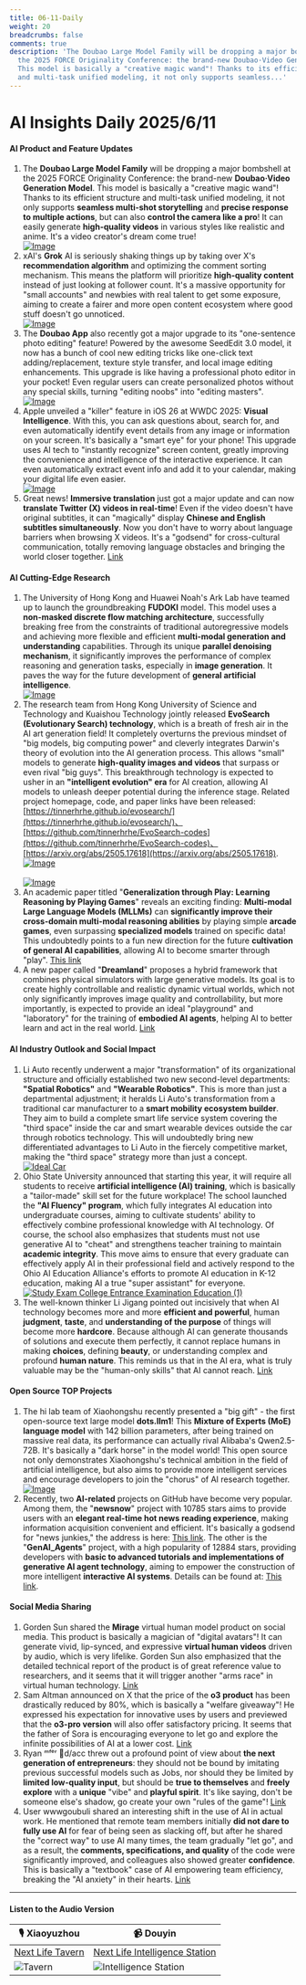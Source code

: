 ```yaml
---
title: 06-11-Daily
weight: 20
breadcrumbs: false
comments: true
description: 'The Doubao Large Model Family will be dropping a major bombshell at
  the 2025 FORCE Originality Conference: the brand-new Doubao·Video Generation Model.
  This model is basically a "creative magic wand"! Thanks to its efficient structure
  and multi-task unified modeling, it not only supports seamless...'
---
```

# AI Insights Daily 2025/6/11

#### **AI Product and Feature Updates**
1.  The **Doubao Large Model Family** will be dropping a major bombshell at the 2025 FORCE Originality Conference: the brand-new **Doubao·Video Generation Model**. This model is basically a "creative magic wand"! Thanks to its efficient structure and multi-task unified modeling, it not only supports **seamless multi-shot storytelling** and **precise response to multiple actions**, but can also **control the camera like a pro**! It can easily generate **high-quality videos** in various styles like realistic and anime. It's a video creator's dream come true!
    <br/> [![Image](https://autoproxy.justlikemaki.vip/?pp=https://pic.chinaz.com/2025/0610/6388517021358447365987976.png)](https://autoproxy.justlikemaki.vip/?pp=https://pic.chinaz.com/2025/0610/6388517021358447365987976.png) <br/>
2.  xAI's **Grok** AI is seriously shaking things up by taking over X's **recommendation algorithm** and optimizing the comment sorting mechanism. This means the platform will prioritize **high-quality content** instead of just looking at follower count. It's a massive opportunity for "small accounts" and newbies with real talent to get some exposure, aiming to create a fairer and more open content ecosystem where good stuff doesn't go unnoticed.
    <br/> [![Image](https://autoproxy.justlikemaki.vip/?pp=https://pic.chinaz.com/2025/0610/6388514989498792027745193.png)](https://autoproxy.justlikemaki.vip/?pp=https://pic.chinaz.com/2025/0610/6388514989498792027745193.png) <br/>
3.  The **Doubao App** also recently got a major upgrade to its "one-sentence photo editing" feature! Powered by the awesome SeedEdit 3.0 model, it now has a bunch of cool new editing tricks like one-click text adding/replacement, texture style transfer, and local image editing enhancements. This upgrade is like having a professional photo editor in your pocket! Even regular users can create personalized photos without any special skills, turning "editing noobs" into "editing masters".
    <br/> [![Image](https://autoproxy.justlikemaki.vip/?pp=https://pic.chinaz.com/2025/0610/6388514703219058043604298.png)](https://autoproxy.justlikemaki.vip/?pp=https://pic.chinaz.com/2025/0610/6388514703219058043604298.png) <br/>
4.  Apple unveiled a "killer" feature in iOS 26 at WWDC 2025: **Visual Intelligence**. With this, you can ask questions about, search for, and even automatically identify event details from any image or information on your screen. It's basically a "smart eye" for your phone! This upgrade uses AI tech to "instantly recognize" screen content, greatly improving the convenience and intelligence of the interactive experience. It can even automatically extract event info and add it to your calendar, making your digital life even easier.
    <br/> [![Image](https://autoproxy.justlikemaki.vip/?pp=https://pic.chinaz.com/2025/0610/6388514197880401555868249.png)](https://autoproxy.justlikemaki.vip/?pp=https://pic.chinaz.com/2025/0610/6388514197880401555868249.png) <br/>
5.  Great news! **Immersive translation** just got a major update and can now **translate Twitter (X) videos in real-time**! Even if the video doesn't have original subtitles, it can "magically" display **Chinese and English subtitles simultaneously**. Now you don't have to worry about language barriers when browsing X videos. It's a "godsend" for cross-cultural communication, totally removing language obstacles and bringing the world closer together.
    [Link](https://x.com/imxiaohu/status/1932299897388277804)

#### **AI Cutting-Edge Research**
1.  The University of Hong Kong and Huawei Noah's Ark Lab have teamed up to launch the groundbreaking **FUDOKI** model. This model uses a **non-masked discrete flow matching architecture**, successfully breaking free from the constraints of traditional autoregressive models and achieving more flexible and efficient **multi-modal generation and understanding** capabilities. Through its unique **parallel denoising mechanism**, it significantly improves the performance of complex reasoning and generation tasks, especially in **image generation**. It paves the way for the future development of **general artificial intelligence**.
    <br/> [![Image](https://autoproxy.justlikemaki.vip/?pp=https://pic.chinaz.com/picmap/202405161743136484_4.jpg)](https://autoproxy.justlikemaki.vip/?pp=https://pic.chinaz.com/picmap/202405161743136484_4.jpg) <br/>
2.  The research team from Hong Kong University of Science and Technology and Kuaishou Technology jointly released **EvoSearch (Evolutionary Search) technology**, which is a breath of fresh air in the AI art generation field! It completely overturns the previous mindset of "big models, big computing power" and cleverly integrates Darwin's theory of evolution into the AI generation process. This allows "small" models to generate **high-quality images and videos** that surpass or even rival "big guys". This breakthrough technology is expected to usher in an **"intelligent evolution" era** for AI creation, allowing AI models to unleash deeper potential during the inference stage. Related project homepage, code, and paper links have been released: [https://tinnerhrhe.github.io/evosearch/](https://tinnerhrhe.github.io/evosearch/)、[https://github.com/tinnerhrhe/EvoSearch-codes](https://github.com/tinnerhrhe/EvoSearch-codes)、[https://arxiv.org/abs/2505.17618](https://arxiv.org/abs/2505.17618).
    <br/> [![Image](https://autoproxy.justlikemaki.vip/?pp=https://pic.chinaz.com/2025/0610/6388516498517715873339996.png)](https://autoproxy.justlikemaki.vip/?pp=https://pic.chinaz.com/2025/0610/6388516498517715873339996.png) <br/>
    <br/> [![Image](https://autoproxy.justlikemaki.vip/?pp=https://pic.chinaz.com/2025/0610/6388516503306155376085044.png)](https://autoproxy.justlikemaki.vip/?pp=https://pic.chinaz.com/2025/0610/6388516503306155376085044.png) <br/>
3.  An academic paper titled "**Generalization through Play: Learning Reasoning by Playing Games**" reveals an exciting finding: **Multi-modal Large Language Models (MLLMs)** can **significantly improve their cross-domain multi-modal reasoning abilities** by playing simple **arcade games**, even surpassing **specialized models** trained on specific data! This undoubtedly points to a fun new direction for the future **cultivation of general AI capabilities**, allowing AI to become smarter through "play".
    [This link](https://arxiv.org/abs/2506.08011)
4.  A new paper called "**Dreamland**" proposes a hybrid framework that combines physical simulators with large generative models. Its goal is to create highly controllable and realistic dynamic virtual worlds, which not only significantly improves image quality and controllability, but more importantly, is expected to provide an ideal "playground" and "laboratory" for the training of **embodied AI agents**, helping AI to better learn and act in the real world.
    [Link](https://arxiv.org/abs/2506.08006)

#### **AI Industry Outlook and Social Impact**
1.  Li Auto recently underwent a major "transformation" of its organizational structure and officially established two new second-level departments: **"Spatial Robotics"** and **"Wearable Robotics"**. This is more than just a departmental adjustment; it heralds Li Auto's transformation from a traditional car manufacturer to a **smart mobility ecosystem builder**. They aim to build a complete smart life service system covering the "third space" inside the car and smart wearable devices outside the car through robotics technology. This will undoubtedly bring new differentiated advantages to Li Auto in the fiercely competitive market, making the "third space" strategy more than just a concept.
    <br/> [![Ideal Car](https://autoproxy.justlikemaki.vip/?pp=https://pic.chinaz.com/picmap/202105061137083176_6.jpg)](https://autoproxy.justlikemaki.vip/?pp=https://pic.chinaz.com/picmap/202105061137083176_6.jpg) <br/>
2.  Ohio State University announced that starting this year, it will require all students to receive **artificial intelligence (AI) training**, which is basically a "tailor-made" skill set for the future workplace! The school launched the **"AI Fluency" program**, which fully integrates AI education into undergraduate courses, aiming to cultivate students' ability to effectively combine professional knowledge with AI technology. Of course, the school also emphasizes that students must not use generative AI to "cheat" and strengthens teacher training to maintain **academic integrity**. This move aims to ensure that every graduate can effectively apply AI in their professional field and actively respond to the Ohio AI Education Alliance's efforts to promote AI education in K-12 education, making AI a true "super assistant" for everyone.
    <br/> [![Study Exam College Entrance Examination Education (1)](https://autoproxy.justlikemaki.vip/?pp=https://pic.chinaz.com/picmap/202306251749094253_12.jpg)](https://autoproxy.justlikemaki.vip/?pp=https://pic.chinaz.com/picmap/202306251749094253_12.jpg) <br/>
3.  The well-known thinker Li Jigang pointed out incisively that when AI technology becomes more and more **efficient and powerful**, human **judgment**, **taste**, and **understanding of the purpose** of things will become more **hardcore**. Because although AI can generate thousands of solutions and execute them perfectly, it cannot replace humans in making **choices**, defining **beauty**, or understanding complex and profound **human nature**. This reminds us that in the AI era, what is truly valuable may be the "human-only skills" that AI cannot reach.
    [Link](https://m.okjike.com/originalPosts/68480c352b31fa0880f554c5)

#### **Open Source TOP Projects**
1.  The hi lab team of Xiaohongshu recently presented a "big gift" - the first open-source text large model **dots.llm1**! This **Mixture of Experts (MoE) language model** with 142 billion parameters, after being trained on massive real data, its performance can actually rival Alibaba's Qwen2.5-72B. It's basically a "dark horse" in the model world! This open source not only demonstrates Xiaohongshu's technical ambition in the field of artificial intelligence, but also aims to provide more intelligent services and encourage developers to join the "chorus" of AI research together.
    <br/> [![Image](https://autoproxy.justlikemaki.vip/?pp=https://pic.chinaz.com/picmap/201811151633429180_32.jpg)](https://autoproxy.justlikemaki.vip/?pp=https://pic.chinaz.com/picmap/201811151633429180_32.jpg) <br/>
2.  Recently, two **AI-related** projects on GitHub have become very popular. Among them, the "**newsnow**" project with 10785 stars aims to provide users with an **elegant real-time hot news reading experience**, making information acquisition convenient and efficient. It's basically a godsend for "news junkies," the address is here: [This link](https://github.com/ourongxing/newsnow). The other is the "**GenAI_Agents**" project, with a high popularity of 12884 stars, providing developers with **basic to advanced tutorials and implementations of generative AI agent technology**, aiming to empower the construction of more intelligent **interactive AI systems**. Details can be found at: [This link](https://github.com/NirDiamant/GenAI_Agents).

#### **Social Media Sharing**
1.  Gorden Sun shared the **Mirage** virtual human model product on social media. This product is basically a magician of "digital avatars"! It can generate vivid, lip-synced, and expressive **virtual human videos** driven by audio, which is very lifelike. Gorden Sun also emphasized that the detailed technical report of the product is of great reference value to researchers, and it seems that it will trigger another "arms race" in virtual human technology.
    [Link](https://x.com/Gorden_Sun/status/1932446920884334635)
2.  Sam Altman announced on X that the price of the **o3 product** has been drastically reduced by 80%, which is basically a "welfare giveaway"! He expressed his expectation for innovative uses by users and previewed that the **o3-pro version** will also offer satisfactory pricing. It seems that the father of Sora is encouraging everyone to let go and explore the infinite possibilities of AI at a lower cost.
    [Link](https://x.com/sama/status/1932434606558462459)
3.  Ryan ᵐᶠᵉʳ 🦄d/acc threw out a profound point of view about **the next generation of entrepreneurs**: they should not be bound by imitating previous successful models such as Jobs, nor should they be limited by **limited low-quality input**, but should be **true to themselves** and **freely explore** with a **unique** "vibe" and **playful spirit**. It's like saying, don't be someone else's shadow, go create your own "rules of the game"!
    [Link](https://x.com/RyanMfer/status/1932387601341984815)
4.  User wwwgoubuli shared an interesting shift in the use of AI in actual work. He mentioned that remote team members initially **did not dare to fully use AI** for fear of being seen as slacking off, but after he shared the "correct way" to use AI many times, the team gradually "let go", and as a result, the **comments, specifications, and quality** of the code were significantly improved, and colleagues also showed greater **confidence**. This is basically a "textbook" case of AI empowering team efficiency, breaking the "AI anxiety" in their hearts.
    [Link](https://x.com/wwwgoubuli/status/1932358909865480333)

---

#### **Listen to the Audio Version**

| 🎙️ **Xiaoyuzhou** | 📹 **Douyin** |
| --- | --- |
| [Next Life Tavern](https://www.xiaoyuzhoufm.com/podcast/683c62b7c1ca9cf575a5030e)  |   [Next Life Intelligence Station](https://www.douyin.com/user/MS4wLjABAAAAwpwqPQlu38sO38VyWgw9ZjDEnN4bMR5j8x111UxpseHR9DpB6-CveI5KRXOWuFwG)| 
| ![Tavern](https://s1.imagehub.cc/images/2025/06/24/f959f7984e9163fc50d3941d79a7f262.md.png) | ![Intelligence Station](https://s1.imagehub.cc/images/2025/06/24/7fc30805eeb831e1e2baa3a240683ca3.md.png) |